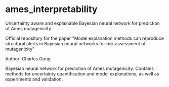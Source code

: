 # ames_interpretability
Uncertainty aware and explainable Bayesian neural network for prediction of Ames mutagenicity

Official repository for the paper "Model explanation methods can reproduce structural alerts in Bayesian neural networks for risk assessment of mutagenicity"

Author: Charles Gong

Bayesian neural network for prediction of Ames mutagenicity. Contains methods for uncertainty quantification and model explanations, as well as experiments and validation. 

